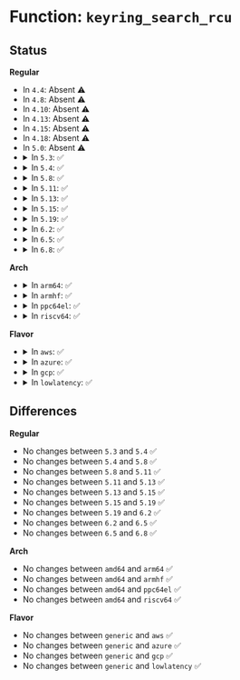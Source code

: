 # Function: <code>keyring_search_rcu</code>

## Status
<b>Regular</b>
<ul>
<li>
In <code>4.4</code>: Absent ⚠️
</li>
<li>
In <code>4.8</code>: Absent ⚠️
</li>
<li>
In <code>4.10</code>: Absent ⚠️
</li>
<li>
In <code>4.13</code>: Absent ⚠️
</li>
<li>
In <code>4.15</code>: Absent ⚠️
</li>
<li>
In <code>4.18</code>: Absent ⚠️
</li>
<li>
In <code>5.0</code>: Absent ⚠️
</li>
<li>
<details>
<summary>In <code>5.3</code>: ✅</summary>

```c
key_ref_t keyring_search_rcu(key_ref_t keyring_ref, struct keyring_search_context *ctx);
```

**Collision:** Unique Global

**Inline:** No

**Transformation:** False

**Instances:**

```
In security/keys/keyring.c (ffffffff8142d760)
Location: security/keys/keyring.c:903
Inline: False
Direct callers:
  - security/keys/keyring.c:keyring_search
  - security/keys/process_keys.c:search_cred_keyrings_rcu
  - security/keys/process_keys.c:search_cred_keyrings_rcu
  - security/keys/process_keys.c:search_cred_keyrings_rcu
  - security/keys/process_keys.c:search_cred_keyrings_rcu
  - security/keys/process_keys.c:get_user_session_keyring_rcu
```
**Symbols:**

```
ffffffff8142d760-ffffffff8142d7f7: keyring_search_rcu (STB_GLOBAL)
```
</details>
</li>
<li>
<details>
<summary>In <code>5.4</code>: ✅</summary>

```c
key_ref_t keyring_search_rcu(key_ref_t keyring_ref, struct keyring_search_context *ctx);
```

**Collision:** Unique Global

**Inline:** No

**Transformation:** False

**Instances:**

```
In security/keys/keyring.c (ffffffff814474b0)
Location: security/keys/keyring.c:903
Inline: False
Direct callers:
  - security/keys/keyring.c:keyring_search
  - security/keys/process_keys.c:search_cred_keyrings_rcu
  - security/keys/process_keys.c:search_cred_keyrings_rcu
  - security/keys/process_keys.c:search_cred_keyrings_rcu
  - security/keys/process_keys.c:search_cred_keyrings_rcu
  - security/keys/process_keys.c:get_user_session_keyring_rcu
```
**Symbols:**

```
ffffffff814474b0-ffffffff81447547: keyring_search_rcu (STB_GLOBAL)
```
</details>
</li>
<li>
<details>
<summary>In <code>5.8</code>: ✅</summary>

```c
key_ref_t keyring_search_rcu(key_ref_t keyring_ref, struct keyring_search_context *ctx);
```

**Collision:** Unique Global

**Inline:** No

**Transformation:** False

**Instances:**

```
In security/keys/keyring.c (ffffffff81498c00)
Location: security/keys/keyring.c:899
Inline: False
Direct callers:
  - security/keys/keyring.c:keyring_search
  - security/keys/process_keys.c:search_cred_keyrings_rcu
  - security/keys/process_keys.c:search_cred_keyrings_rcu
  - security/keys/process_keys.c:search_cred_keyrings_rcu
  - security/keys/process_keys.c:search_cred_keyrings_rcu
  - security/keys/process_keys.c:get_user_session_keyring_rcu
```
**Symbols:**

```
ffffffff81498c00-ffffffff81498cb8: keyring_search_rcu (STB_GLOBAL)
```
</details>
</li>
<li>
<details>
<summary>In <code>5.11</code>: ✅</summary>

```c
key_ref_t keyring_search_rcu(key_ref_t keyring_ref, struct keyring_search_context *ctx);
```

**Collision:** Unique Global

**Inline:** No

**Transformation:** False

**Instances:**

```
In security/keys/keyring.c (ffffffff814b6670)
Location: security/keys/keyring.c:899
Inline: False
Direct callers:
  - security/keys/keyring.c:keyring_search
  - security/keys/process_keys.c:search_cred_keyrings_rcu
  - security/keys/process_keys.c:search_cred_keyrings_rcu
  - security/keys/process_keys.c:search_cred_keyrings_rcu
  - security/keys/process_keys.c:search_cred_keyrings_rcu
  - security/keys/process_keys.c:get_user_session_keyring_rcu
```
**Symbols:**

```
ffffffff814b6670-ffffffff814b6728: keyring_search_rcu (STB_GLOBAL)
```
</details>
</li>
<li>
<details>
<summary>In <code>5.13</code>: ✅</summary>

```c
key_ref_t keyring_search_rcu(key_ref_t keyring_ref, struct keyring_search_context *ctx);
```

**Collision:** Unique Global

**Inline:** No

**Transformation:** False

**Instances:**

```
In security/keys/keyring.c (ffffffff814bc4c0)
Location: security/keys/keyring.c:899
Inline: False
Direct callers:
  - security/keys/keyring.c:keyring_search
  - security/keys/process_keys.c:search_cred_keyrings_rcu
  - security/keys/process_keys.c:search_cred_keyrings_rcu
  - security/keys/process_keys.c:search_cred_keyrings_rcu
  - security/keys/process_keys.c:search_cred_keyrings_rcu
  - security/keys/process_keys.c:get_user_session_keyring_rcu
```
**Symbols:**

```
ffffffff814bc4c0-ffffffff814bc578: keyring_search_rcu (STB_GLOBAL)
```
</details>
</li>
<li>
<details>
<summary>In <code>5.15</code>: ✅</summary>

```c
key_ref_t keyring_search_rcu(key_ref_t keyring_ref, struct keyring_search_context *ctx);
```

**Collision:** Unique Global

**Inline:** No

**Transformation:** False

**Instances:**

```
In security/keys/keyring.c (ffffffff81514ee0)
Location: security/keys/keyring.c:899
Inline: False
Direct callers:
  - security/keys/keyring.c:keyring_search
  - security/keys/process_keys.c:search_cred_keyrings_rcu
  - security/keys/process_keys.c:search_cred_keyrings_rcu
  - security/keys/process_keys.c:search_cred_keyrings_rcu
  - security/keys/process_keys.c:search_cred_keyrings_rcu
  - security/keys/process_keys.c:get_user_session_keyring_rcu
```
**Symbols:**

```
ffffffff81514ee0-ffffffff81514f98: keyring_search_rcu (STB_GLOBAL)
```
</details>
</li>
<li>
<details>
<summary>In <code>5.19</code>: ✅</summary>

```c
key_ref_t keyring_search_rcu(key_ref_t keyring_ref, struct keyring_search_context *ctx);
```

**Collision:** Unique Global

**Inline:** No

**Transformation:** False

**Instances:**

```
In security/keys/keyring.c (ffffffff815a7650)
Location: security/keys/keyring.c:899
Inline: False
Direct callers:
  - security/keys/keyring.c:keyring_search
  - security/keys/process_keys.c:search_cred_keyrings_rcu
  - security/keys/process_keys.c:search_cred_keyrings_rcu
  - security/keys/process_keys.c:search_cred_keyrings_rcu
  - security/keys/process_keys.c:search_cred_keyrings_rcu
  - security/keys/process_keys.c:get_user_session_keyring_rcu
```
**Symbols:**

```
ffffffff815a7650-ffffffff815a771c: keyring_search_rcu (STB_GLOBAL)
```
</details>
</li>
<li>
<details>
<summary>In <code>6.2</code>: ✅</summary>

```c
key_ref_t keyring_search_rcu(key_ref_t keyring_ref, struct keyring_search_context *ctx);
```

**Collision:** Unique Global

**Inline:** No

**Transformation:** False

**Instances:**

```
In security/keys/keyring.c (ffffffff81651680)
Location: security/keys/keyring.c:899
Inline: False
Direct callers:
  - security/keys/keyring.c:keyring_search
  - security/keys/process_keys.c:search_cred_keyrings_rcu
  - security/keys/process_keys.c:search_cred_keyrings_rcu
  - security/keys/process_keys.c:search_cred_keyrings_rcu
  - security/keys/process_keys.c:search_cred_keyrings_rcu
  - security/keys/process_keys.c:get_user_session_keyring_rcu
```
**Symbols:**

```
ffffffff81651680-ffffffff8165174c: keyring_search_rcu (STB_GLOBAL)
```
</details>
</li>
<li>
<details>
<summary>In <code>6.5</code>: ✅</summary>

```c
key_ref_t keyring_search_rcu(key_ref_t keyring_ref, struct keyring_search_context *ctx);
```

**Collision:** Unique Global

**Inline:** No

**Transformation:** False

**Instances:**

```
In security/keys/keyring.c (ffffffff81689f30)
Location: security/keys/keyring.c:899
Inline: False
Direct callers:
  - security/keys/keyring.c:keyring_search
  - security/keys/process_keys.c:search_cred_keyrings_rcu
  - security/keys/process_keys.c:search_cred_keyrings_rcu
  - security/keys/process_keys.c:search_cred_keyrings_rcu
  - security/keys/process_keys.c:search_cred_keyrings_rcu
  - security/keys/process_keys.c:get_user_session_keyring_rcu
```
**Symbols:**

```
ffffffff81689f30-ffffffff81689ffc: keyring_search_rcu (STB_GLOBAL)
```
</details>
</li>
<li>
<details>
<summary>In <code>6.8</code>: ✅</summary>

```c
key_ref_t keyring_search_rcu(key_ref_t keyring_ref, struct keyring_search_context *ctx);
```

**Collision:** Unique Global

**Inline:** No

**Transformation:** False

**Instances:**

```
In security/keys/keyring.c (ffffffff816c6430)
Location: security/keys/keyring.c:899
Inline: False
Direct callers:
  - security/keys/keyring.c:keyring_search
  - security/keys/process_keys.c:search_cred_keyrings_rcu
  - security/keys/process_keys.c:search_cred_keyrings_rcu
  - security/keys/process_keys.c:search_cred_keyrings_rcu
  - security/keys/process_keys.c:search_cred_keyrings_rcu
  - security/keys/process_keys.c:get_user_session_keyring_rcu
```
**Symbols:**

```
ffffffff816c6430-ffffffff816c64fc: keyring_search_rcu (STB_GLOBAL)
```
</details>
</li>
</ul>
<b>Arch</b>
<ul>
<li>
<details>
<summary>In <code>arm64</code>: ✅</summary>

```c
key_ref_t keyring_search_rcu(key_ref_t keyring_ref, struct keyring_search_context *ctx);
```

**Collision:** Unique Global

**Inline:** No

**Transformation:** False

**Instances:**

```
In security/keys/keyring.c (ffff800010530c78)
Location: security/keys/keyring.c:903
Inline: False
Direct callers:
  - security/keys/keyring.c:keyring_search
  - security/keys/process_keys.c:search_cred_keyrings_rcu
  - security/keys/process_keys.c:search_cred_keyrings_rcu
  - security/keys/process_keys.c:search_cred_keyrings_rcu
  - security/keys/process_keys.c:search_cred_keyrings_rcu
  - security/keys/process_keys.c:get_user_session_keyring_rcu
```
**Symbols:**

```
ffff800010530c78-ffff800010530d4c: keyring_search_rcu (STB_GLOBAL)
```
</details>
</li>
<li>
<details>
<summary>In <code>armhf</code>: ✅</summary>

```c
key_ref_t keyring_search_rcu(key_ref_t keyring_ref, struct keyring_search_context *ctx);
```

**Collision:** Unique Global

**Inline:** No

**Transformation:** False

**Instances:**

```
In security/keys/keyring.c (c06e8af0)
Location: security/keys/keyring.c:903
Inline: False
Direct callers:
  - security/keys/keyring.c:keyring_search
  - security/keys/process_keys.c:search_cred_keyrings_rcu
  - security/keys/process_keys.c:search_cred_keyrings_rcu
  - security/keys/process_keys.c:search_cred_keyrings_rcu
  - security/keys/process_keys.c:search_cred_keyrings_rcu
  - security/keys/process_keys.c:get_user_session_keyring_rcu
```
**Symbols:**

```
c06e8af0-c06e8ba4: keyring_search_rcu (STB_GLOBAL)
```
</details>
</li>
<li>
<details>
<summary>In <code>ppc64el</code>: ✅</summary>

```c
key_ref_t keyring_search_rcu(key_ref_t keyring_ref, struct keyring_search_context *ctx);
```

**Collision:** Unique Global

**Inline:** No

**Transformation:** False

**Instances:**

```
In security/keys/keyring.c (c00000000067ded0)
Location: security/keys/keyring.c:903
Inline: False
Direct callers:
  - security/keys/keyring.c:keyring_search
  - security/keys/process_keys.c:search_cred_keyrings_rcu
  - security/keys/process_keys.c:search_cred_keyrings_rcu
  - security/keys/process_keys.c:search_cred_keyrings_rcu
  - security/keys/process_keys.c:search_cred_keyrings_rcu
  - security/keys/process_keys.c:get_user_session_keyring_rcu
```
**Symbols:**

```
c00000000067ded0-c00000000067dfd4: keyring_search_rcu (STB_GLOBAL)
```
</details>
</li>
<li>
<details>
<summary>In <code>riscv64</code>: ✅</summary>

```c
key_ref_t keyring_search_rcu(key_ref_t keyring_ref, struct keyring_search_context *ctx);
```

**Collision:** Unique Global

**Inline:** No

**Transformation:** False

**Instances:**

```
In security/keys/keyring.c (ffffffe000391dea)
Location: security/keys/keyring.c:903
Inline: False
Direct callers:
  - security/keys/keyring.c:keyring_search
  - security/keys/process_keys.c:search_cred_keyrings_rcu
  - security/keys/process_keys.c:search_cred_keyrings_rcu
  - security/keys/process_keys.c:search_cred_keyrings_rcu
  - security/keys/process_keys.c:search_cred_keyrings_rcu
  - security/keys/process_keys.c:get_user_session_keyring_rcu
```
**Symbols:**

```
ffffffe000391dea-ffffffe000391e8a: keyring_search_rcu (STB_GLOBAL)
```
</details>
</li>
</ul>
<b>Flavor</b>
<ul>
<li>
<details>
<summary>In <code>aws</code>: ✅</summary>

```c
key_ref_t keyring_search_rcu(key_ref_t keyring_ref, struct keyring_search_context *ctx);
```

**Collision:** Unique Global

**Inline:** No

**Transformation:** False

**Instances:**

```
In security/keys/keyring.c (ffffffff8143fa90)
Location: security/keys/keyring.c:903
Inline: False
Direct callers:
  - security/keys/keyring.c:keyring_search
  - security/keys/process_keys.c:search_cred_keyrings_rcu
  - security/keys/process_keys.c:search_cred_keyrings_rcu
  - security/keys/process_keys.c:search_cred_keyrings_rcu
  - security/keys/process_keys.c:search_cred_keyrings_rcu
  - security/keys/process_keys.c:get_user_session_keyring_rcu
```
**Symbols:**

```
ffffffff8143fa90-ffffffff8143fb27: keyring_search_rcu (STB_GLOBAL)
```
</details>
</li>
<li>
<details>
<summary>In <code>azure</code>: ✅</summary>

```c
key_ref_t keyring_search_rcu(key_ref_t keyring_ref, struct keyring_search_context *ctx);
```

**Collision:** Unique Global

**Inline:** No

**Transformation:** False

**Instances:**

```
In security/keys/keyring.c (ffffffff81430500)
Location: security/keys/keyring.c:903
Inline: False
Direct callers:
  - security/keys/keyring.c:keyring_search
  - security/keys/process_keys.c:search_cred_keyrings_rcu
  - security/keys/process_keys.c:search_cred_keyrings_rcu
  - security/keys/process_keys.c:search_cred_keyrings_rcu
  - security/keys/process_keys.c:search_cred_keyrings_rcu
  - security/keys/process_keys.c:get_user_session_keyring_rcu
```
**Symbols:**

```
ffffffff81430500-ffffffff81430597: keyring_search_rcu (STB_GLOBAL)
```
</details>
</li>
<li>
<details>
<summary>In <code>gcp</code>: ✅</summary>

```c
key_ref_t keyring_search_rcu(key_ref_t keyring_ref, struct keyring_search_context *ctx);
```

**Collision:** Unique Global

**Inline:** No

**Transformation:** False

**Instances:**

```
In security/keys/keyring.c (ffffffff8143bc30)
Location: security/keys/keyring.c:903
Inline: False
Direct callers:
  - security/keys/keyring.c:keyring_search
  - security/keys/process_keys.c:search_cred_keyrings_rcu
  - security/keys/process_keys.c:search_cred_keyrings_rcu
  - security/keys/process_keys.c:search_cred_keyrings_rcu
  - security/keys/process_keys.c:search_cred_keyrings_rcu
  - security/keys/process_keys.c:get_user_session_keyring_rcu
```
**Symbols:**

```
ffffffff8143bc30-ffffffff8143bcc7: keyring_search_rcu (STB_GLOBAL)
```
</details>
</li>
<li>
<details>
<summary>In <code>lowlatency</code>: ✅</summary>

```c
key_ref_t keyring_search_rcu(key_ref_t keyring_ref, struct keyring_search_context *ctx);
```

**Collision:** Unique Global

**Inline:** No

**Transformation:** False

**Instances:**

```
In security/keys/keyring.c (ffffffff81452da0)
Location: security/keys/keyring.c:903
Inline: False
Direct callers:
  - security/keys/keyring.c:keyring_search
  - security/keys/process_keys.c:search_cred_keyrings_rcu
  - security/keys/process_keys.c:search_cred_keyrings_rcu
  - security/keys/process_keys.c:search_cred_keyrings_rcu
  - security/keys/process_keys.c:search_cred_keyrings_rcu
  - security/keys/process_keys.c:get_user_session_keyring_rcu
```
**Symbols:**

```
ffffffff81452da0-ffffffff81452e37: keyring_search_rcu (STB_GLOBAL)
```
</details>
</li>
</ul>

## Differences
<b>Regular</b>
<ul>
<li>
No changes between <code>5.3</code> and <code>5.4</code> ✅
</li>
<li>
No changes between <code>5.4</code> and <code>5.8</code> ✅
</li>
<li>
No changes between <code>5.8</code> and <code>5.11</code> ✅
</li>
<li>
No changes between <code>5.11</code> and <code>5.13</code> ✅
</li>
<li>
No changes between <code>5.13</code> and <code>5.15</code> ✅
</li>
<li>
No changes between <code>5.15</code> and <code>5.19</code> ✅
</li>
<li>
No changes between <code>5.19</code> and <code>6.2</code> ✅
</li>
<li>
No changes between <code>6.2</code> and <code>6.5</code> ✅
</li>
<li>
No changes between <code>6.5</code> and <code>6.8</code> ✅
</li>
</ul>
<b>Arch</b>
<ul>
<li>
No changes between <code>amd64</code> and <code>arm64</code> ✅
</li>
<li>
No changes between <code>amd64</code> and <code>armhf</code> ✅
</li>
<li>
No changes between <code>amd64</code> and <code>ppc64el</code> ✅
</li>
<li>
No changes between <code>amd64</code> and <code>riscv64</code> ✅
</li>
</ul>
<b>Flavor</b>
<ul>
<li>
No changes between <code>generic</code> and <code>aws</code> ✅
</li>
<li>
No changes between <code>generic</code> and <code>azure</code> ✅
</li>
<li>
No changes between <code>generic</code> and <code>gcp</code> ✅
</li>
<li>
No changes between <code>generic</code> and <code>lowlatency</code> ✅
</li>
</ul>

